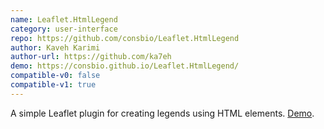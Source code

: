 ```yaml
---
name: Leaflet.HtmlLegend
category: user-interface
repo: https://github.com/consbio/Leaflet.HtmlLegend
author: Kaveh Karimi
author-url: https://github.com/ka7eh
demo: https://consbio.github.io/Leaflet.HtmlLegend/
compatible-v0: false
compatible-v1: true
---
```


A simple Leaflet plugin for creating legends using HTML elements. <a href="https://consbio.github.io/Leaflet.HtmlLegend/">Demo</a>.
